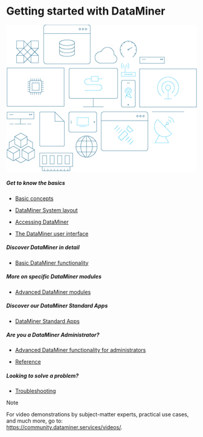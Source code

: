# Getting started with DataMiner

![](../images/GraphSVG.jpg)



##### Get to know the basics

- [Basic concepts](../part_1/BasicConcepts/BasicConcepts.md#basic-concepts)

- [DataMiner System layout](../part_1/GeneralLayout/GeneralLayout.md#dataminer-system-layout)

- [Accessing DataMiner](../part_1/DataminerApplications/DataminerApplications.md#accessing-dataminer)

- [The DataMiner user interface](../part_1/GettingStarted/GettingStarted.md#the-dataminer-user-interface)

##### Discover DataMiner in detail

- [Basic DataMiner functionality](../Part2BasicFunctionalities/Part2BasicFunctionalities.md#basic-dataminer-functionality)

##### More on specific DataMiner modules

- [Advanced DataMiner modules](../Part4AdvancedModules/Part4AdvancedModules.md#advanced-dataminer-modules)

##### Discover our DataMiner Standard Apps

- [DataMiner Standard Apps](../Part5StandardApps/Part5StandardApps.md#dataminer-standard-apps)

##### Are you a DataMiner Administrator?

- [Advanced DataMiner functionality for administrators](../Part3AdvancedFunctionalities/Part3AdvancedFunctionalities.md#advanced-dataminer-functionality-for-administrators)

- [Reference](../Part7Reference/Part7Reference.md#reference)

##### Looking to solve a problem?

- [Troubleshooting](../Part6Troubleshooting/Part6Troubleshooting.md#troubleshooting)

> [!NOTE]
> For video demonstrations by subject-matter experts, practical use cases, and much more, go to: <br><https://community.dataminer.services/videos/>.



